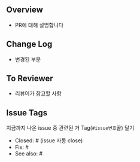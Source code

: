 ## Overview
- PR에 대해 설명합니다


## Change Log
- 변경된 부분


## To Reviewer
- 리뷰어가 참고할 사항


##  Issue Tags
지금까지 나온 issue 중 관련된 거 Tag(`#issue번호`꼴) 달기
- Closed: # (issue 자동 close)
- Fix: #
- See also: #